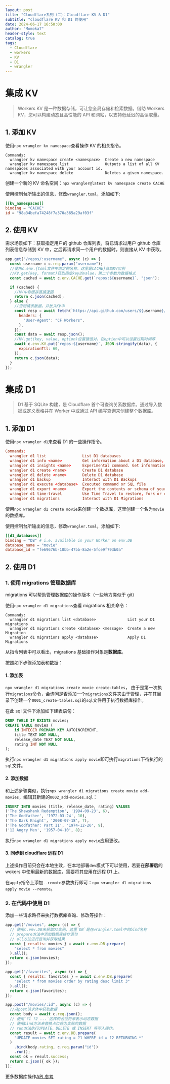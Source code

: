 ```yaml
---
layout: post
title: "Cloudflare系列（二）：Cloudflare KV & D1"
subtitle: "cloudflare KV 和 D1 的使用"
date: 2024-06-17 16:50:00
author: "Momoka7"
header-style: text
catalog: true
tags:
  - Cloudflare
  - workers
  - KV
  - D1
  - wrangler
---
```


# 集成 KV

> Workers KV 是一种数据存储，可让您全局存储和检索数据。借助 Workers KV，您可以构建动态且高性能的 API 和网站，以支持低延迟的高读取量。

## 1. 添加 KV

使用`npx wrangler kv namespace`查看操作 KV 的相关指令。

```
Commands:
  wrangler kv namespace create <namespace>  Create a new namespace
  wrangler kv namespace list                Outputs a list of all KV namespaces associated with your account id.
  wrangler kv namespace delete              Deletes a given namespace.
```

创建一个新的 KV 命名空间：`npx wrangler@latest kv namespace create CACHE`

使用控制台所输出的信息，修改`wrangler.toml`，添加如下:

```toml
[[kv_namespaces]]
binding = "CACHE"
id = "98a34befa74248f7a370a365a29af03f"
```

## 2. 使用 KV

需求场景如下：获取指定用户的 github 仓库列表，将已请求过用户 github 仓库列表信息存储到 KV 中，之后再请求同一个用户的数据时，则直接从 KV 中获取。

```javascript
app.get("/repos/:username", async (c) => {
  const username = c.req.param("username");
  //使用c.env.{toml文件中绑定的名称，这里是CACHE}获取KV实例
  //KV.get(key, format)获取指定key的value，第二个参数为数据格式
  const cached = await c.env.CACHE.get(`repos:${username}`, "json");

  if (cached) {
    //KV中有缓存直接返回
    return c.json(cached);
  } else {
    //否则请求数据，并放入KV中
    const resp = await fetch(`https://api.github.com/users/${username}/repos`, {
      headers: {
        "User-Agent": "CF Workers",
      },
    });
    const data = await resp.json();
    //KV.get(key, value, option)设置键值对，在option中可以设置过期时间等
    await c.env.KV.put(`repos:${username}`, JSON.stringify(data), {
      expirationTtl: 60,
    });
    return c.json(data);
  }
});
```

# 集成 D1

> D1 基于 SQLite 构建，是 Cloudflare 首个可查询关系数据库。通过导入数据或定义表格并在 Worker 中或通过 API 编写查询来创建整个数据库。

## 1. 添加 D1

使用`npx wrangler d1`来查看 D1 的一些操作指令。

```toml
Commands:
  wrangler d1 list                List D1 databases
  wrangler d1 info <name>         Get information about a D1 database, including the current database size and state.
  wrangler d1 insights <name>     Experimental command. Get information about the queries run on a D1 database.
  wrangler d1 create <name>       Create D1 database
  wrangler d1 delete <name>       Delete D1 database
  wrangler d1 backup              Interact with D1 Backups
  wrangler d1 execute <database>  Executed command or SQL file
  wrangler d1 export <name>       Export the contents or schema of your database as a .sql file
  wrangler d1 time-travel         Use Time Travel to restore, fork or copy a database at a specific point-in-time.
  wrangler d1 migrations          Interact with D1 Migrations
```

使用`npx wrangler d1 create movie`来创建一个数据库，这里创建一个名为`movie`的数据库。

使用控制台所输出的信息，修改`wrangler.toml`，添加如下:

```toml
[[d1_databases]]
binding = "DB" # i.e. available in your Worker on env.DB
database_name = "movie"
database_id = "fe69676b-10bb-47bb-8a2e-5fce9f793b0a"
```

## 2. 使用 D1

### 1. 使用 migrations 管理数据库

migrations 可以帮助管理数据库的操作版本（一些地方类似于 git）

使用`npx wrangler d1 migrations`查看 migrations 相关命令：

```
Commands:
  wrangler d1 migrations list <database>              List your D1 migrations
  wrangler d1 migrations create <database> <message>  Create a new Migration
  wrangler d1 migrations apply <database>             Apply D1 Migrations
```

从指令列表中可以看出，migrations 基础操作对象是**数据库**。

按照如下步骤添加表和数据：

#### 1. 添加表

`npx wrangler d1 migrations create movie create-tables`， 由于是第一次执行`migrations`命令，会询问是否添加一个`migrations`文件夹由于管理，并在其目录下创建一个`0001_create-tables.sql`的`sql`文件用于执行数据库操作。

在此 sql 文件下添加如下建表语句：

```sql
DROP TABLE IF EXISTS movies;
CREATE TABLE movies (
	id INTEGER PRIMARY KEY AUTOINCREMENT,
	title TEXT NOT NULL,
	release_date TEXT NOT NULL,
	rating INT NOT NULL
);
```

执行`npx wrangler d1 migrations apply movie`即可执行`migrations`下待执行的`sql`文件。

#### 2. 添加数据

和上述步骤类似，执行`npx wrangler d1 migrations create movie add-movies`，编辑其新建的`0002_add-movies.sql`：

```sql
INSERT INTO movies (title, release_date, rating) VALUES
('The Shawshank Redemption', '1994-09-23', 6),
('The Godfather', '1972-03-24', 10),
('The Dark Knight', '2008-07-18', 7),
('The Godfather: Part II', '1974-12-20', 9),
('12 Angry Men', '1957-04-10', 8);
```

执行`npx wrangler d1 migrations apply movie`应用更改。

#### 3. 同步到 cloudflare 远程 D1

上述操作目前只会在本地生效，在本地部署`dev`模式下可以使用，若要在**部署后**的 wokers 中使用最新的数据库，需要将其应用在远程 D1 上。

在`apply`指令上添加`--remote`参数执行即可：`npx wrangler d1 migrations apply movie --remote`。

### 2. 在代码中使用 D1

添加一些请求路径来执行数据库查询、修改等操作：

```javascript
app.get("/movies", async (c) => {
  // 使用c.env.DB来获取D1实例，这里`DB`是在wrangler.toml中的bind名称
  // prepare方法中添加数据库操作语句
  // all方法进行查询并获取结果
  const { results: movies } = await c.env.DB.prepare(
    "select * from movies"
  ).all();
  return c.json(movies);
});

app.get("/favorites", async (c) => {
  const { results: favorites } = await c.env.DB.prepare(
    "select * from movies order by rating desc limit 3"
  ).all();
  return c.json(favorites);
});

app.post("/movies/:id", async (c) => {
  //从post请求体中获取数据
  const body = await c.req.json();
  // 使用`?1 ?2 ...`这样的占位符来表示动态数据
  // 使用bind方法来替换占位符为实际的数据
  // run方法执行UPDATE、DELETE 或 INSERT 等写入操作。
  const result = await c.env.DB.prepare(
    "UPDATE movies SET rating = ?1 WHERE id = ?2 RETURNING *"
  )
    .bind(body.rating, c.req.param("id"))
    .run();
  const ok = result.success;
  return c.json({ ok });
});
```

更多数据库操作[API 参考](https://developers.cloudflare.com/d1/build-with-d1/d1-client-api/#prepared-and-static-statements)

